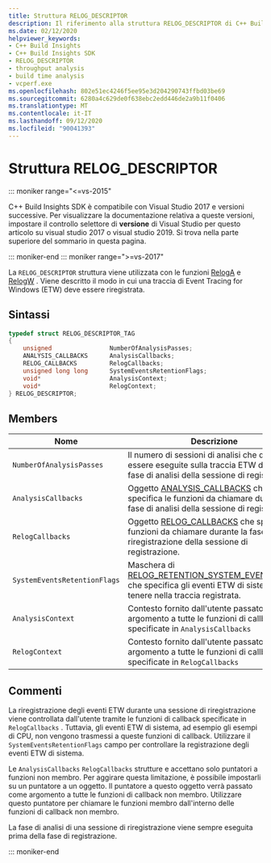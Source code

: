 ```yaml
---
title: Struttura RELOG_DESCRIPTOR
description: Il riferimento alla struttura RELOG_DESCRIPTOR di C++ Build Insights SDK.
ms.date: 02/12/2020
helpviewer_keywords:
- C++ Build Insights
- C++ Build Insights SDK
- RELOG_DESCRIPTOR
- throughput analysis
- build time analysis
- vcperf.exe
ms.openlocfilehash: 802e51ec4246f5ee95e3d204290743ffbd03be69
ms.sourcegitcommit: 6280a4c629de0f638ebc2edd446de2a9b11f0406
ms.translationtype: MT
ms.contentlocale: it-IT
ms.lasthandoff: 09/12/2020
ms.locfileid: "90041393"
---
```

# <a name="relog_descriptor-structure"></a>Struttura RELOG_DESCRIPTOR

::: moniker range="<=vs-2015"

C++ Build Insights SDK è compatibile con Visual Studio 2017 e versioni successive. Per visualizzare la documentazione relativa a queste versioni, impostare il controllo selettore di **versione** di Visual Studio per questo articolo su visual studio 2017 o visual studio 2019. Si trova nella parte superiore del sommario in questa pagina.

::: moniker-end
::: moniker range=">=vs-2017"

La `RELOG_DESCRIPTOR` struttura viene utilizzata con le funzioni [RelogA](../functions/relog-a.md) e [RelogW](../functions/relog-w.md) . Viene descritto il modo in cui una traccia di Event Tracing for Windows (ETW) deve essere riregistrata.

## <a name="syntax"></a>Sintassi

```cpp
typedef struct RELOG_DESCRIPTOR_TAG
{
    unsigned                NumberOfAnalysisPasses;
    ANALYSIS_CALLBACKS      AnalysisCallbacks;
    RELOG_CALLBACKS         RelogCallbacks;
    unsigned long long      SystemEventsRetentionFlags;
    void*                   AnalysisContext;
    void*                   RelogContext;
} RELOG_DESCRIPTOR;
```

## <a name="members"></a>Members

| Nome | Descrizione |
|--|--|
| `NumberOfAnalysisPasses` | Il numero di sessioni di analisi che devono essere eseguite sulla traccia ETW durante la fase di analisi della sessione di registrazione. |
| `AnalysisCallbacks` | Oggetto [ANALYSIS_CALLBACKS](analysis-callbacks-struct.md) che specifica le funzioni da chiamare durante la fase di analisi della sessione di registrazione. |
| `RelogCallbacks` | Oggetto [RELOG_CALLBACKS](relog-callbacks-struct.md) che specifica le funzioni da chiamare durante la fase di riregistrazione della sessione di registrazione. |
| `SystemEventsRetentionFlags` | Maschera di [RELOG_RETENTION_SYSTEM_EVENT_FLAGS](relog-retention-system-event-flags-constants.md) che specifica gli eventi ETW di sistema da tenere nella traccia registrata. |
| `AnalysisContext` | Contesto fornito dall'utente passato come argomento a tutte le funzioni di callback specificate in `AnalysisCallbacks` |
| `RelogContext` | Contesto fornito dall'utente passato come argomento a tutte le funzioni di callback specificate in `RelogCallbacks` |

## <a name="remarks"></a>Commenti

La riregistrazione degli eventi ETW durante una sessione di riregistrazione viene controllata dall'utente tramite le funzioni di callback specificate in `RelogCallbacks` . Tuttavia, gli eventi ETW di sistema, ad esempio gli esempi di CPU, non vengono trasmessi a queste funzioni di callback. Utilizzare il `SystemEventsRetentionFlags` campo per controllare la registrazione degli eventi ETW di sistema.

Le `AnalysisCallbacks` `RelogCallbacks` strutture e accettano solo puntatori a funzioni non membro. Per aggirare questa limitazione, è possibile impostarli su un puntatore a un oggetto. Il puntatore a questo oggetto verrà passato come argomento a tutte le funzioni di callback non membro. Utilizzare questo puntatore per chiamare le funzioni membro dall'interno delle funzioni di callback non membro.

La fase di analisi di una sessione di riregistrazione viene sempre eseguita prima della fase di registrazione.

::: moniker-end
